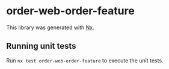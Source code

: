 # order-web-order-feature

This library was generated with [Nx](https://nx.dev).

## Running unit tests

Run `nx test order-web-order-feature` to execute the unit tests.
